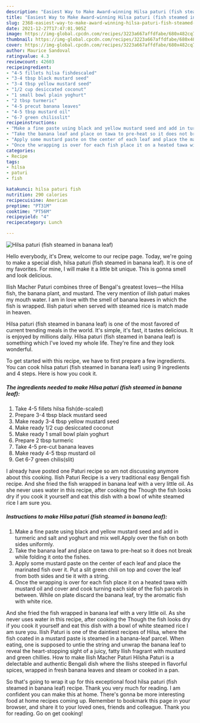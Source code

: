 ```yaml
---
description: "Easiest Way to Make Award-winning Hilsa paturi (fish steamed in banana leaf)"
title: "Easiest Way to Make Award-winning Hilsa paturi (fish steamed in banana leaf)"
slug: 2368-easiest-way-to-make-award-winning-hilsa-paturi-fish-steamed-in-banana-leaf
date: 2021-12-27T17:47:01.905Z
image: https://img-global.cpcdn.com/recipes/3223a667affdfabe/680x482cq70/hilsa-paturi-fish-steamed-in-banana-leaf-recipe-main-photo.jpg
thumbnail: https://img-global.cpcdn.com/recipes/3223a667affdfabe/680x482cq70/hilsa-paturi-fish-steamed-in-banana-leaf-recipe-main-photo.jpg
cover: https://img-global.cpcdn.com/recipes/3223a667affdfabe/680x482cq70/hilsa-paturi-fish-steamed-in-banana-leaf-recipe-main-photo.jpg
author: Maurice Sandoval
ratingvalue: 4.3
reviewcount: 42603
recipeingredient:
- "4-5 fillets hilsa fishdescaled"
- "3-4 tbsp black mustard seed"
- "3-4 tbsp yellow mustard seed"
- "1/2 cup desiccated coconut"
- "1 small bowl plain yoghurt"
- "2 tbsp turmeric"
- "4-5 precut banana leaves"
- "4-5 tbsp mustard oil"
- "6-7 green chilisslit"
recipeinstructions:
- "Make a fine paste using black and yellow mustard seed and add in turmeric and salt and yoghurt and mix well.Apply over the fish on both sides uniformly."
- "Take the banana leaf and place on tawa to pre-heat so it does not break while folding it onto the fishes."
- "Apply some mustard paste on the center of each leaf and place the marinated fish over it. Put a slit green chili on top and cover the leaf from both sides and tie it with a string."
- "Once the wrapping is over for each fish place it on a heated tawa with mustard oil and cover and cook turning each side of the fish parcels in between. While on plate discard the banana leaf, try the aromatic fish with white rice."
categories:
- Recipe
tags:
- hilsa
- paturi
- fish

katakunci: hilsa paturi fish 
nutrition: 290 calories
recipecuisine: American
preptime: "PT31M"
cooktime: "PT56M"
recipeyield: "4"
recipecategory: Lunch

---
```



![Hilsa paturi (fish steamed in banana leaf)](https://img-global.cpcdn.com/recipes/3223a667affdfabe/680x482cq70/hilsa-paturi-fish-steamed-in-banana-leaf-recipe-main-photo.jpg)

Hello everybody, it's Drew, welcome to our recipe page. Today, we're going to make a special dish, hilsa paturi (fish steamed in banana leaf). It is one of my favorites. For mine, I will make it a little bit unique. This is gonna smell and look delicious.

Ilish Macher Paturi combines three of Bengal's greatest loves—the Hilsa fish, the banana plant, and mustard. The very mention of ilish paturi makes my mouth water. I am in love with the smell of banana leaves in which the fish is wrapped. Ilish paturi when served with steamed rice is match made in heaven.

Hilsa paturi (fish steamed in banana leaf) is one of the most favored of current trending meals in the world. It's simple, it's fast, it tastes delicious. It is enjoyed by millions daily. Hilsa paturi (fish steamed in banana leaf) is something which I've loved my whole life. They're fine and they look wonderful.


To get started with this recipe, we have to first prepare a few ingredients. You can cook hilsa paturi (fish steamed in banana leaf) using 9 ingredients and 4 steps. Here is how you cook it.

<!--inarticleads1-->

##### The ingredients needed to make Hilsa paturi (fish steamed in banana leaf):

1. Take 4-5 fillets hilsa fish(de-scaled)
1. Prepare 3-4 tbsp black mustard seed
1. Make ready 3-4 tbsp yellow mustard seed
1. Make ready 1/2 cup desiccated coconut
1. Make ready 1 small bowl plain yoghurt
1. Prepare 2 tbsp turmeric
1. Take 4-5 pre-cut banana leaves
1. Make ready 4-5 tbsp mustard oil
1. Get 6-7 green chilis(slit)


I already have posted one Paturi recipe so am not discussing anymore about this cooking. Ilish Paturi Recipe is a very traditional easy Bengali fish recipe. And she fried the fish wrapped in banana leaf with a very little oil. As she never uses water in this recipe, after cooking the Though the fish looks dry if you cook it yourself and eat this dish with a bowl of white steamed rice I am sure you. 

<!--inarticleads2-->

##### Instructions to make Hilsa paturi (fish steamed in banana leaf):

1. Make a fine paste using black and yellow mustard seed and add in turmeric and salt and yoghurt and mix well.Apply over the fish on both sides uniformly.
1. Take the banana leaf and place on tawa to pre-heat so it does not break while folding it onto the fishes.
1. Apply some mustard paste on the center of each leaf and place the marinated fish over it. Put a slit green chili on top and cover the leaf from both sides and tie it with a string.
1. Once the wrapping is over for each fish place it on a heated tawa with mustard oil and cover and cook turning each side of the fish parcels in between. While on plate discard the banana leaf, try the aromatic fish with white rice.


And she fried the fish wrapped in banana leaf with a very little oil. As she never uses water in this recipe, after cooking the Though the fish looks dry if you cook it yourself and eat this dish with a bowl of white steamed rice I am sure you. Ilish Paturi is one of the daintiest recipes of Hilsa, where the fish coated in a mustard paste is steamed in a banana-leaf parcel. When eating, one is supposed to untie the string and unwrap the banana leaf to reveal the heart-stopping sight of a juicy, fatty Ilish fragrant with mustard and green chillies. How to make Ilish Macher Paturi Hilsha Paturi is a delectable and authentic Bengali dish where the Ilishs steeped in flavorful spices, wrapped in fresh banana leaves and steam or cooked in a pan. 

So that's going to wrap it up for this exceptional food hilsa paturi (fish steamed in banana leaf) recipe. Thank you very much for reading. I am confident you can make this at home. There's gonna be more interesting food at home recipes coming up. Remember to bookmark this page in your browser, and share it to your loved ones, friends and colleague. Thank you for reading. Go on get cooking!
